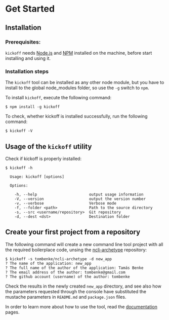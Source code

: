 # Get Started

## Installation

### Prerequisites:

`kickoff` needs [Node.js](http://nodejs.org/) and [NPM](https://npmjs.org/) installed on the machine, before start installing and using it.

### Installation steps

The `kickoff` tool can be installed as any other node module, but you have to install to the global node_modules folder, so use the `-g` switch to `npm`.

To install `kickoff`, execute the following command:

    $ npm install -g kickoff

To check, whether kickoff is installed successfully, run the following command:

    $ kickoff -V


## Usage of the `kickoff` utility

Check if kickoff is properly installed:

    $ kickoff -h

      Usage: kickoff [options]

      Options:

        -h, --help                       output usage information
        -V, --version                    output the version number
        -v, --verbose                    Verbose mode
        -f, --folder <path>              Path to the source directory
        -s, --src <username/repository>  Git repository
        -d, --dest <dst>                 Destination folder


## Create your first project from a repository

The following command will create a new command line tool project with all the required boilerplace code, unsing the [ncli-archetype](https://github.com/tombenke/ncli-archetype) repository:

    $ kickoff -s tombenke/ncli-archetype -d new_app
    ? The name of the application: new_app
    ? The full name of the author of the application: Tamás Benke
    ? The email address of the author: tombenke@gmail.com
    ? The github account (username) of the author: tombenke

Check the results in the newly created `new_app` directory, and see also how the parameters requested through the console have substituted the mustache parameters in `README.md` and `package.json` files.

In order to learn more about how to use the tool,
read the [documentation](documentation.html) pages.
